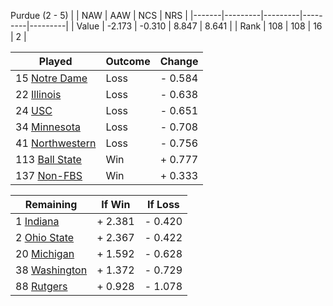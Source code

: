 Purdue (2 - 5)
|       |   NAW   |   AAW   |   NCS   |   NRS   |
|-------|---------|---------|---------|---------|
| Value |  -2.173 |  -0.310 |   8.847 |   8.641 |
| Rank  |     108 |     108 |      16 |       2 |

| Played                    | Outcome    |  Change  |
|---------------------------|------------|----------|
|  15 [Notre Dame            ](NotreDame.md)| Loss       | -  0.584 |
|  22 [Illinois              ](Illinois.md)| Loss       | -  0.638 |
|  24 [USC                   ](USC.md)| Loss       | -  0.651 |
|  34 [Minnesota             ](Minnesota.md)| Loss       | -  0.708 |
|  41 [Northwestern          ](Northwestern.md)| Loss       | -  0.756 |
| 113 [Ball State            ](BallState.md)| Win        | +  0.777 |
| 137 [Non-FBS               ](NonFBS.md)| Win        | +  0.333 |

| Remaining                 |  If Win  |  If Loss |
|---------------------------|----------|----------|
|   1 [Indiana               ](Indiana.md)| +  2.381 | -  0.420 |
|   2 [Ohio State            ](OhioState.md)| +  2.367 | -  0.422 |
|  20 [Michigan              ](Michigan.md)| +  1.592 | -  0.628 |
|  38 [Washington            ](Washington.md)| +  1.372 | -  0.729 |
|  88 [Rutgers               ](Rutgers.md)| +  0.928 | -  1.078 |

